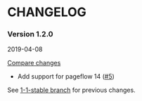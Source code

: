 # CHANGELOG

### Version 1.2.0

2019-04-08

[Compare changes](https://github.com/codevise/pageflow-sitemap/compare/1-1-stable...v1.2.0)

- Add support for pageflow 14
  ([#5](https://github.com/codevise/pageflow-sitemap/pull/5))

See
[1-1-stable branch](https://github.com/codevise/pageflow-sitemap/blob/1-1-stable/CHANGELOG.md)
for previous changes.
